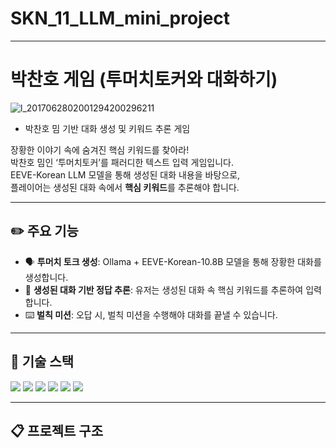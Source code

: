 # SKN_11_LLM_mini_project
---
# 박찬호 게임 (투머치토커와 대화하기)

![l_2017062802001294200296211](https://github.com/user-attachments/assets/c9a606a6-ee3c-4fdb-a2a6-e58400b10861)

- 박찬호 밈 기반 대화 생성 및 키워드 추론 게임



장황한 이야기 속에 숨겨진 핵심 키워드를 찾아라!  
박찬호 밈인 ‘투머치토커’를 패러디한 텍스트 입력 게임입니다.  
EEVE-Korean LLM 모델을 통해 생성된 대화 내용을 바탕으로,  
플레이어는 생성된 대화 속에서 **핵심 키워드**를 추론해야 합니다.

---

## ✏️ 주요 기능

- 🗣️ **투머치 토크 생성**: Ollama + EEVE-Korean-10.8B 모델을 통해 장황한 대화를 생성합니다.
- 🔑 **생성된 대화 기반 정답 추론**: 유저는 생성된 대화 속 핵심 키워드를 추론하여 입력합니다.
- ⌨️ **벌칙 미션**: 오답 시, 벌칙 미션을 수행해야 대화를 끝낼 수 있습니다.

---

## 🔧 기술 스택

<img src="https://img.shields.io/badge/python-3776AB?style=for-the-badge&logo=python&logoColor=white"> <img src="https://img.shields.io/badge/ollama-000000?style=for-the-badge&logo=ollama&logoColor=white"> <img src="https://img.shields.io/badge/huggingface-FFD21E?style=for-the-badge&logo=huggingface&logoColor=white"> <img src="https://img.shields.io/badge/EEVE_Korean_10.8B-fdccbb?style=for-the-badge&logo=eeve&logoColor=white"> <img src="https://img.shields.io/badge/runpod-491757?style=for-the-badge&logo=runpod&logoColor=white"> <img src="https://img.shields.io/badge/gradio-F97316?style=for-the-badge&logo=gradio&logoColor=white">



---

## 📋 프로젝트 구조


